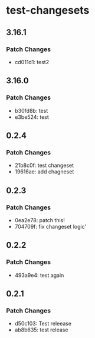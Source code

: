 # test-changesets

## 3.16.1

### Patch Changes

- cd011d1: test2

## 3.16.0

### Patch Changes

- b30fd8b: test
- e3be524: test

## 0.2.4

### Patch Changes

- 21b8c0f: test changeset
- 19616ae: add chagneset

## 0.2.3

### Patch Changes

- 0ea2e78: patch this!
- 704709f: fix changeset logic'

## 0.2.2

### Patch Changes

- 493a9e4: test again

## 0.2.1

### Patch Changes

- d50c103: Test releease
- ab8b635: test release
